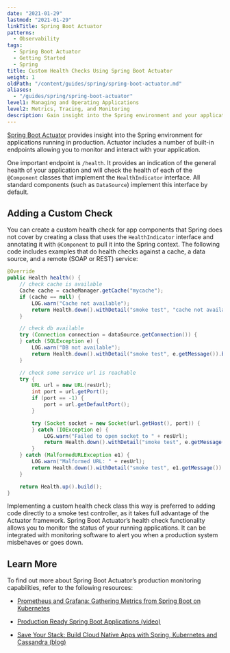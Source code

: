 ```yaml
---
date: "2021-01-29"
lastmod: "2021-01-29"
linkTitle: Spring Boot Actuator
patterns:
  - Observability
tags:
  - Spring Boot Actuator
  - Getting Started
  - Spring
title: Custom Health Checks Using Spring Boot Actuator
weight: 1
oldPath: "/content/guides/spring/spring-boot-actuator.md"
aliases:
  - "/guides/spring/spring-boot-actuator"
level1: Managing and Operating Applications
level2: Metrics, Tracing, and Monitoring
description: Gain insight into the Spring environment and your applications running in production
---
```


[Spring Boot Actuator](https://docs.spring.io/spring-boot/docs/current/reference/html/production-ready-features.html) provides insight into the Spring environment for applications running in production. Actuator includes a number of built-in endpoints allowing you to monitor and interact with your application.

One important endpoint is `/health`. It provides an indication of the general health of your application and will check the health of each of the `@Component` classes that implement the `HealthIndicator` interface. All standard components (such as `DataSource`) implement this interface by default.

## Adding a Custom Check

You can create a custom health check for app components that Spring does not cover by creating a class that uses the `HealthIndicator` interface and annotating it with `@Component` to pull it into the Spring context. The following code includes examples that do health checks against a cache, a data source, and a remote (SOAP or REST) service:

```java
@Override
public Health health() {
    // check cache is available
    Cache cache = cacheManager.getCache("mycache");
    if (cache == null) {
        LOG.warn("Cache not available");
        return Health.down().withDetail("smoke test", "cache not available").build();
    }

    // check db available
    try (Connection connection = dataSource.getConnection()) {
    } catch (SQLException e) {
        LOG.warn("DB not available");
        return Health.down().withDetail("smoke test", e.getMessage()).build();
    }

    // check some service url is reachable
    try {
        URL url = new URL(resUrl);
        int port = url.getPort();
        if (port == -1) {
            port = url.getDefaultPort();
        }

        try (Socket socket = new Socket(url.getHost(), port)) {
        } catch (IOException e) {
            LOG.warn("Failed to open socket to " + resUrl);
            return Health.down().withDetail("smoke test", e.getMessage()).build();
        }
    } catch (MalformedURLException e1) {
        LOG.warn("Malformed URL: " + resUrl);
        return Health.down().withDetail("smoke test", e1.getMessage()).build();
    }

    return Health.up().build();
}
```

Implementing a custom health check class this way is preferred to adding code directly to a smoke test controller, as it takes full advantage of the Actuator framework. Spring Boot Actuator’s health check functionality allows you to monitor the status of your running applications. It can be integrated with monitoring software to alert you when a production system misbehaves or goes down.

## Learn More

To find out more about Spring Boot Actuator’s production monitoring capabilities, refer to the following resources:

- [Prometheus and Grafana: Gathering Metrics from Spring Boot on Kubernetes](/guides/spring/spring-prometheus/)

- [Production Ready Spring Boot Applications (video)](/tv/spring-live/0041/)

- [Save Your Stack: Build Cloud Native Apps with Spring, Kubernetes and Cassandra (blog)](/blog/save-your-stack-build-cloud-native-apps-with-spring-kubernetes-and-cassandra/)
